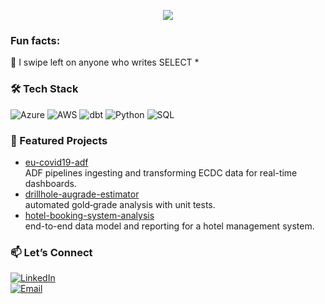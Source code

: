 <!-- Header -->
<p align="center">
  <img src="https://capsule-render.vercel.app/api
    ?type=soft
    &color=0:FF9A9E,100:FAD0C4
    &height=200
    &section=header
    &text=Code+Is+Art+🎨
    &fontSize=55
    &animation=scaleIn" />
</p>

<!-- About -->
### Fun facts:
🤔 I swipe left on anyone who writes SELECT *

<!-- Tech Stack -->
### 🛠️ Tech Stack
![Azure](https://img.shields.io/badge/-Azure-05122A?logo=microsoftazure)
![AWS](https://img.shields.io/badge/-AWS-05122A?logo=amazonaws)
![dbt](https://img.shields.io/badge/-dbt-05122A?logo=dbt)
![Python](https://img.shields.io/badge/-Python-05122A?logo=python)
![SQL](https://img.shields.io/badge/-PostgreSQL-05122A?logo=postgresql)


<!-- Featured Projects -->
### 💼 Featured Projects
- [eu-covid19-adf](https://github.com/itsannhienjoy/eu-covid19-adf)  
  ADF pipelines ingesting and transforming ECDC data for real-time dashboards.
- [drillhole-augrade-estimator](https://github.com/itsannhienjoy/drillhole-augrade-estimator)  
  automated gold‐grade analysis with unit tests.  
- [hotel-booking-system-analysis](https://github.com/itsannhienjoy/hotel-booking-system-analysis)  
  end-to-end data model and reporting for a hotel management system.  

### 📫 Let’s Connect
[![LinkedIn](https://img.shields.io/badge/-LinkedIn-05122A?logo=linkedin)](https://linkedin.com/in/itsannhienjoy)  
[![Email](https://img.shields.io/badge/-Email-05122A?logo=gmail)](mailto:youremail@example.com)
